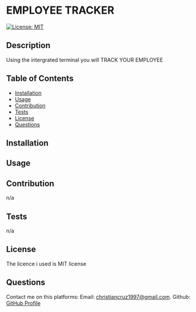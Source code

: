 
  # EMPLOYEE TRACKER
   [![License: MIT](https://img.shields.io/badge/License-MIT-yellow.svg)](https://opensource.org/licenses/MIT)

## Description
Using the intergrated terminal you will TRACK YOUR EMPLOYEE

## Table of Contents
- [Installation](#installation)
- [Usage](#usage)
- [Contribution](#contribution)
- [Tests](#tests)
- [License](#license)
- [Questions](#questions)


## Installation



## Usage



## Contribution
n/a

## Tests
n/a

## License
The licence i used is MIT license

## Questions
Contact me on this platforms:
Email: [christiancruz1997@gmail.com](mailto:christiancruz1997@gmail.com). 
Github: [GitHub Profile](https://github.com/Heartless117)

